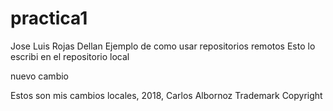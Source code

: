 # practica1
Jose Luis Rojas Dellan
Ejemplo de como usar repositorios remotos
Esto lo escribi en el repositorio local

nuevo cambio 

Estos son mis cambios locales, 2018, Carlos Albornoz Trademark Copyright